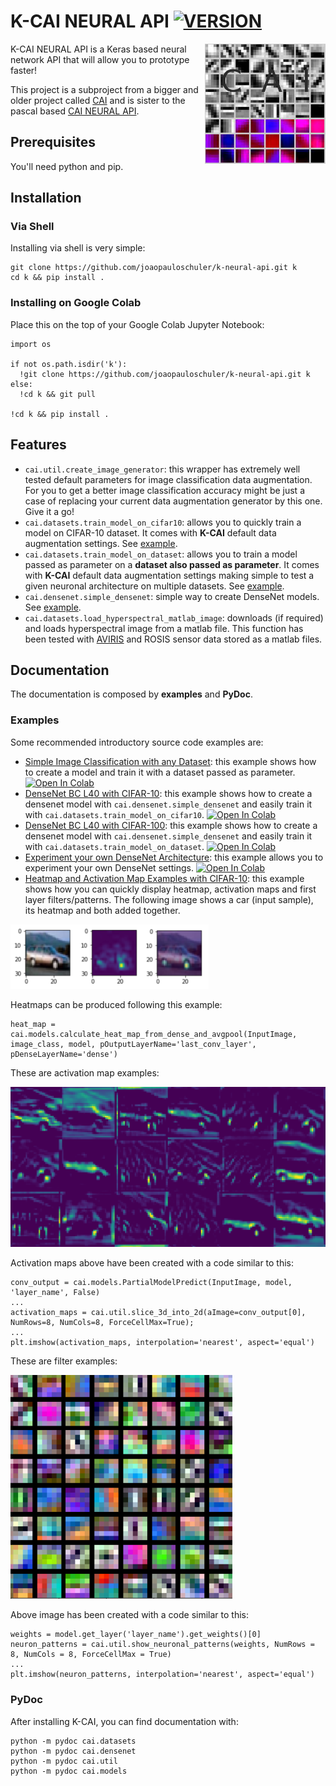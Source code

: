 # K-CAI NEURAL API [![VERSION](https://img.shields.io/github/v/release/joaopauloschuler/k-neural-api)](https://github.com/joaopauloschuler/k-neural-api/releases)
<img align="right" src="docs/cai.png" height="192">
K-CAI NEURAL API is a Keras based neural network API that will allow you to prototype faster!

This project is a subproject from a bigger and older project called [CAI](https://sourceforge.net/projects/cai/) and is sister to the pascal based [CAI NEURAL API](https://github.com/joaopauloschuler/neural-api/).

## Prerequisites
You'll need python and pip.

## Installation
### Via Shell
Installing via shell is very simple:
```
git clone https://github.com/joaopauloschuler/k-neural-api.git k
cd k && pip install .
```
### Installing on Google Colab
Place this on the top of your Google Colab Jupyter Notebook:
```
import os

if not os.path.isdir('k'):
  !git clone https://github.com/joaopauloschuler/k-neural-api.git k
else:
  !cd k && git pull

!cd k && pip install .
```
## Features
* `cai.util.create_image_generator`: this wrapper has extremely well tested default parameters for image classification data augmentation. For you to get a better image classification accuracy might be just a case of replacing your current data augmentation generator by this one. Give it a go!
* `cai.datasets.train_model_on_cifar10`: allows you to quickly train a model on CIFAR-10 dataset. It comes with **K-CAI** default data augmentation settings. See [example](https://github.com/joaopauloschuler/k-neural-api/blob/master/examples/jupyter/cai_densenet_bc_l40_with_cifar_10.ipynb).
* `cai.datasets.train_model_on_dataset`: allows you to train a model passed as parameter on a **dataset also passed as parameter**. It comes with **K-CAI** default data augmentation settings making simple to test a given neuronal architecture on multiple datasets. See [example](https://github.com/joaopauloschuler/k-neural-api/blob/master/examples/jupyter/cai_densenet_bc_l40_with_cifar_100.ipynb).
* `cai.densenet.simple_densenet`: simple way to create DenseNet models. See [example](https://github.com/joaopauloschuler/k-neural-api/blob/master/examples/jupyter/cai_densenet_bc_l40_with_cifar_10.ipynb).
* `cai.datasets.load_hyperspectral_matlab_image`: downloads (if required) and loads hyperspectral image from a matlab file. This function has been tested with [AVIRIS](http://www.ehu.eus/ccwintco/index.php/Hyperspectral_Remote_Sensing_Scenes) and ROSIS sensor data stored as a matlab files.

## Documentation
The documentation is composed by **examples** and **PyDoc**.

### Examples
Some recommended introductory source code examples are:
* [Simple Image Classification with any Dataset](https://github.com/joaopauloschuler/k-neural-api/blob/master/examples/jupyter/simple_image_classification_with_any_dataset.ipynb): this example shows how to create a model and train it with a dataset passed as parameter. [![Open In Colab](https://colab.research.google.com/assets/colab-badge.svg)](https://colab.research.google.com/github/joaopauloschuler/k-neural-api/blob/master/examples/jupyter/simple_image_classification_with_any_dataset.ipynb)
* [DenseNet BC L40 with CIFAR-10](https://github.com/joaopauloschuler/k-neural-api/blob/master/examples/jupyter/cai_densenet_bc_l40_with_cifar_10.ipynb): this example shows how to create a densenet model with `cai.densenet.simple_densenet` and easily train it with `cai.datasets.train_model_on_cifar10`. [![Open In Colab](https://colab.research.google.com/assets/colab-badge.svg)](https://colab.research.google.com/github/joaopauloschuler/k-neural-api/blob/master/examples/jupyter/cai_densenet_bc_l40_with_cifar_10.ipynb)
* [DenseNet BC L40 with CIFAR-100](https://github.com/joaopauloschuler/k-neural-api/blob/master/examples/jupyter/cai_densenet_bc_l40_with_cifar_100.ipynb): this example shows how to create a densenet model with `cai.densenet.simple_densenet` and easily train it with `cai.datasets.train_model_on_dataset`. [![Open In Colab](https://colab.research.google.com/assets/colab-badge.svg)](https://colab.research.google.com/github/joaopauloschuler/k-neural-api/blob/master/examples/jupyter/cai_densenet_bc_l40_with_cifar_100.ipynb)
* [Experiment your own DenseNet Architecture](https://github.com/joaopauloschuler/k-neural-api/blob/master/examples/jupyter/densenet_with_cifar.ipynb): this example allows you to experiment your own DenseNet settings. [![Open In Colab](https://colab.research.google.com/assets/colab-badge.svg)](https://colab.research.google.com/github/joaopauloschuler/k-neural-api/blob/master/examples/jupyter/densenet_with_cifar.ipynb)
* [Heatmap and Activation Map Examples with CIFAR-10](https://github.com/joaopauloschuler/k-neural-api/blob/master/examples/jupyter/activation_map_heatmap_with_cifar10.ipynb): this example shows how you can quickly display heatmap, activation maps and first layer filters/patterns.
The following image shows a car (input sample), its heatmap and both added together.

<p><img src="docs/cai-heatmap.png"></img></p>

Heatmaps can be produced following this example:

```
heat_map = cai.models.calculate_heat_map_from_dense_and_avgpool(InputImage, image_class, model, pOutputLayerName='last_conv_layer', pDenseLayerName='dense')
```

These are activation map examples:
<p><img src="docs/cai-activations.png"></img></p>
Activation maps above have been created with a code similar to this:

```
conv_output = cai.models.PartialModelPredict(InputImage, model, 'layer_name', False)
...
activation_maps = cai.util.slice_3d_into_2d(aImage=conv_output[0], NumRows=8, NumCols=8, ForceCellMax=True);
...
plt.imshow(activation_maps, interpolation='nearest', aspect='equal')
```

These are filter examples:

<p><img src="docs/cai-filters.png"></img></p>

Above image has been created with a code similar to this:

```
weights = model.get_layer('layer_name').get_weights()[0]
neuron_patterns = cai.util.show_neuronal_patterns(weights, NumRows = 8, NumCols = 8, ForceCellMax = True)
...
plt.imshow(neuron_patterns, interpolation='nearest', aspect='equal')
```

### PyDoc
After installing K-CAI, you can find documentation with:
```
python -m pydoc cai.datasets
python -m pydoc cai.densenet
python -m pydoc cai.util
python -m pydoc cai.models
```
